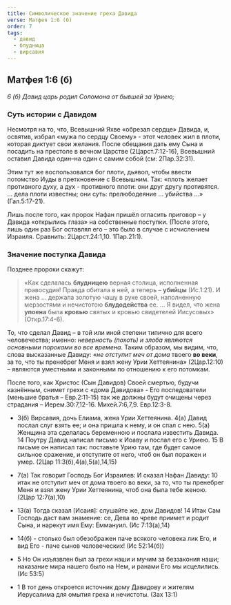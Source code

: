```yaml
---
title: Символическое значение греха Давида
verse: Матфея 1:6 (б)
order: 7
tags:
  - давид
  - блудница
  - вирсавия
---
```


## Матфея 1:6 (б)

*6 (б) Давид царь родил Соломона от бывшей за Уриею;*

### Суть истории с Давидом

Несмотря на то, что, Всевышний Яхве «обрезал сердце» Давида, и, освятив, избрал «мужа по сердцу Своему» - этот человек жил в плоти, которая диктует свои желания. После обещания дать ему Сына и посадить на престоле в вечном Царстве (2Царст.7:12-16), Всевышний оставил Давида один–на один с самим собой (см: 2Пар.32:31). 

Этим тут же воспользовался бог плоти, дьявол, чтобы ввести потомство Иуды в преткновение с Всевышним. Так: «плоть желает противного духу, а дух - противного плоти: они друг другу противятся. … дела плоти известны; они суть: прелюбодеяние … убийства …» (Гал.5:17-21). 

Лишь после того, как пророк Нафан пришёл огласить приговор – у Давида «открылись глаза» на собственные поступки. (После этого, лишь  один раз Бог оставлял его – это было в случае с исчислением Израиля. Сравнить: 2Царст.24:1,10. 1Пар.21:1). 

### Значение поступка Давида

Позднее пророки скажут: 
>«Как сделалась **блудницею** верная столица, исполненная правосудия! Правда обитала в ней, а теперь – **убийцы** (Ис.1:21).  И жена … держала золотую чашу в руке своей, наполненную мерзостями и нечистотою **блудодейства** ее. … Я видел, что жена **упоена** была **кровью** святых и кровью свидетелей Иисусовых» (Откр.17:4-6).

То, что сделал Давид – в той или иной степени типично для всего человечества; именно: *неверность (похоть) и злоба являются основными пороками во все времена*. Таким образом, мы видим, что, слова высказанные Давиду: «*не отступит меч от дома* твоего **во веки**, за то, что ты пренебрег Меня и взял жену Урии Хеттеянина» (2Цар.12:10) – являются уместными и законными по отношению к его потомкам.  

После того, как Христос (Сын Давидов) Своей смертью, будучи казнённым, снимет грехи с «дома Давидова» -  Его последователи (меньшие братья – Евр.2:11-15) так же должны будут очищены через страдания – Иерем.30:7,12-16. Михей.7:6,7,9. Евр.12:3-8. 

- 3(б) Вирсавия, дочь Елиама, жена Урии Хеттеянина.
4(а) Давид послал слуг взять ее; и она пришла к нему, и он спал с нею. 5(а) Женщина эта сделалась беременною и послала известить Давида. 14 Поутру Давид написал письмо к Иоаву и послал его с Уриею. 15 В письме он написал так: поставьте Урию там, где будет самое сильное сражение, и отступите от него, чтоб он был поражен и умер. (2Цар 11:3(б),4(а),5(а),14,15)
- 7(а) Так говорит Господь Бог Израилев: И сказал Нафан Давиду: 10 итак не отступит меч от дома твоего во веки, за то, что ты пренебрег Меня и взял жену Урии Хеттеянина, чтоб она была тебе женою. (2Цар 12:7(а),10)

- 13(а) Тогда сказал [Исаия]: слушайте же, дом Давидов! 14 Итак Сам Господь даст вам знамение: се, Дева во чреве приимет и родит Сына, и нарекут имя Ему: Еммануил. (Ис 7:13(а),14)
- 14(б) - столько был обезображен паче всякого человека лик Его, и вид Его - паче сынов человеческих! (Ис 52:14(б))
- 5 Но Он изъязвлен был за грехи наши и мучим за беззакония наши; наказание мира нашего было на Нем, и ранами Его мы исцелились. (Ис 53:5)
- 1 В тот день откроется источник дому Давидову и жителям Иерусалима для омытия греха и нечистоты. (Зах 13:1)
